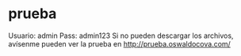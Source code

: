 # prueba
Usuario: admin
Pass: admin123
Si no pueden descargar los archivos, avísenme
pueden ver la prueba en http://prueba.oswaldocova.com/
